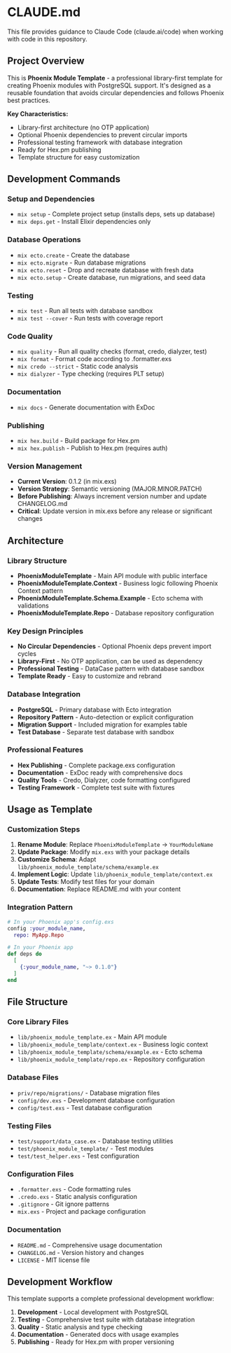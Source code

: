 # CLAUDE.md

This file provides guidance to Claude Code (claude.ai/code) when working with code in this repository.

## Project Overview

This is **Phoenix Module Template** - a professional library-first template for creating Phoenix modules with PostgreSQL support. It's designed as a reusable foundation that avoids circular dependencies and follows Phoenix best practices.

**Key Characteristics:**
- Library-first architecture (no OTP application)
- Optional Phoenix dependencies to prevent circular imports  
- Professional testing framework with database integration
- Ready for Hex.pm publishing
- Template structure for easy customization

## Development Commands

### Setup and Dependencies
- `mix setup` - Complete project setup (installs deps, sets up database)
- `mix deps.get` - Install Elixir dependencies only

### Database Operations
- `mix ecto.create` - Create the database  
- `mix ecto.migrate` - Run database migrations
- `mix ecto.reset` - Drop and recreate database with fresh data
- `mix ecto.setup` - Create database, run migrations, and seed data

### Testing
- `mix test` - Run all tests with database sandbox
- `mix test --cover` - Run tests with coverage report

### Code Quality
- `mix quality` - Run all quality checks (format, credo, dialyzer, test)
- `mix format` - Format code according to .formatter.exs
- `mix credo --strict` - Static code analysis
- `mix dialyzer` - Type checking (requires PLT setup)

### Documentation
- `mix docs` - Generate documentation with ExDoc

### Publishing  
- `mix hex.build` - Build package for Hex.pm
- `mix hex.publish` - Publish to Hex.pm (requires auth)

### Version Management
- **Current Version**: 0.1.2 (in mix.exs)
- **Version Strategy**: Semantic versioning (MAJOR.MINOR.PATCH)
- **Before Publishing**: Always increment version number and update CHANGELOG.md
- **Critical**: Update version in mix.exs before any release or significant changes

## Architecture

### Library Structure
- **PhoenixModuleTemplate** - Main API module with public interface
- **PhoenixModuleTemplate.Context** - Business logic following Phoenix Context pattern
- **PhoenixModuleTemplate.Schema.Example** - Ecto schema with validations  
- **PhoenixModuleTemplate.Repo** - Database repository configuration

### Key Design Principles
- **No Circular Dependencies** - Optional Phoenix deps prevent import cycles
- **Library-First** - No OTP application, can be used as dependency
- **Professional Testing** - DataCase pattern with database sandbox
- **Template Ready** - Easy to customize and rebrand

### Database Integration
- **PostgreSQL** - Primary database with Ecto integration
- **Repository Pattern** - Auto-detection or explicit configuration
- **Migration Support** - Included migration for examples table
- **Test Database** - Separate test database with sandbox

### Professional Features
- **Hex Publishing** - Complete package.exs configuration
- **Documentation** - ExDoc ready with comprehensive docs  
- **Quality Tools** - Credo, Dialyzer, code formatting configured
- **Testing Framework** - Complete test suite with fixtures

## Usage as Template

### Customization Steps
1. **Rename Module**: Replace `PhoenixModuleTemplate` → `YourModuleName`
2. **Update Package**: Modify `mix.exs` with your package details
3. **Customize Schema**: Adapt `lib/phoenix_module_template/schema/example.ex`  
4. **Implement Logic**: Update `lib/phoenix_module_template/context.ex`
5. **Update Tests**: Modify test files for your domain
6. **Documentation**: Replace README.md with your content

### Integration Pattern
```elixir
# In your Phoenix app's config.exs
config :your_module_name, 
  repo: MyApp.Repo

# In your Phoenix app  
def deps do
  [
    {:your_module_name, "~> 0.1.0"}
  ]
end
```

## File Structure

### Core Library Files
- `lib/phoenix_module_template.ex` - Main API module
- `lib/phoenix_module_template/context.ex` - Business logic context
- `lib/phoenix_module_template/schema/example.ex` - Ecto schema  
- `lib/phoenix_module_template/repo.ex` - Repository configuration

### Database Files  
- `priv/repo/migrations/` - Database migration files
- `config/dev.exs` - Development database configuration
- `config/test.exs` - Test database configuration

### Testing Files
- `test/support/data_case.ex` - Database testing utilities
- `test/phoenix_module_template/` - Test modules
- `test/test_helper.exs` - Test configuration

### Configuration Files
- `.formatter.exs` - Code formatting rules
- `.credo.exs` - Static analysis configuration  
- `.gitignore` - Git ignore patterns
- `mix.exs` - Project and package configuration

### Documentation
- `README.md` - Comprehensive usage documentation
- `CHANGELOG.md` - Version history and changes
- `LICENSE` - MIT license file

## Development Workflow

This template supports a complete professional development workflow:

1. **Development** - Local development with PostgreSQL
2. **Testing** - Comprehensive test suite with database integration  
3. **Quality** - Static analysis and type checking
4. **Documentation** - Generated docs with usage examples
5. **Publishing** - Ready for Hex.pm with proper versioning